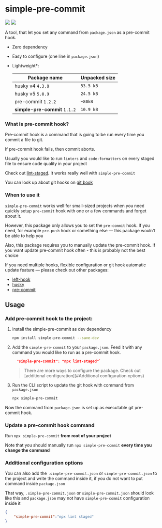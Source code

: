 # simple-pre-commit

![](https://img.shields.io/npm/v/simple-pre-commit) ![](https://img.shields.io/badge/dependencies-zero-green)

A tool, that let you set any command from `package.json` as a pre-commit hook.

- Zero dependency
- Easy to configure (one line in `package.json`)
- Lightweight*:

  | Package name | Unpacked size |
  | ------------- | ------------- |
  | husky v4 `4.3.8` | `53.5 kB`  |
  | husky v5 `5.0.9`  | `24.5 kB`  |
  | pre-commit `1.2.2` | `~80kB` |
  | **simple-pre-commit** `1.1.2` | `10.9 kB` |


### What is pre-commit hook?

Pre-commit hook is a command that is going to be run every time you commit a file to git.
 
If pre-commit hook fails, then commit aborts.

Usually you would like to run `linters` and `code-formatters` on every staged file to ensure code quality in your project

Check out [lint-staged](https://github.com/okonet/lint-staged#readme). It works really well with `simple-pre-commit`

You can look up about git hooks on [git book](https://git-scm.com/book/en/v2/Customizing-Git-Git-Hooks)

### When to use it

`simple-pre-commit` works well for small-sized projects when you need quickly setup `pre-commit` hook with one or a few commands and forget about it. 

However, this package only allows you to set the `pre-commit` hook. If you need, for example `pre-push` hook or something else — this package wouln't be able to help you

Also, this package requires you to manually update the pre-commit hook. If you want update pre-commit hook often - this is probably not the best choice 

If you need multiple hooks, flexible configuration or git hook automatic update feature — please check out other packages:
 
* [left-hook](https://github.com/Arkweid/lefthook)
* [husky](https://github.com/Arkweid/lefthook)
* [pre-commit](https://github.com/pre-commit/pre-commit)


## Usage

### Add pre-commit hook to the project:

1. Install the simple-pre-commit as dev dependency 
   
   ```sh
   npm install simple-pre-commit --save-dev
   ```

2. Add the `simple-pre-commit` to your `package.json`. Feed it with any command you would like to run as a pre-commit hook.
   
   ```json
     "simple-pre-commit": "npx lint-staged"`
   ```

   > There are more ways to configure the package. Check out [additional configuration](#Additional configuration options)

3. Run the CLI script to update the git hook with command from `package.json`

   ```sh
   npx simple-pre-commit
   ```
    
Now the command from `package.json` is set up as executable git pre-commit hook. 

### Update a pre-commit hook command

Run `npx simple-pre-commit` **from root of your project**

Note that you should manually run `npx simple-pre-commit` **every time you change the command**


### Additional configuration options

You can also add the `.simple-pre-commit.json` or `simple-pre-commit.json` to the project and write the command inside it, if you do not want to put command inside `package.json`

That way, `.simple-pre-commit.json` or `simple-pre-commit.json` should look like this and `package.json` may not have `simple-pre-commit` configuration inside it

```json
{ 
    "simple-pre-commit":"npx lint staged"
}
```
